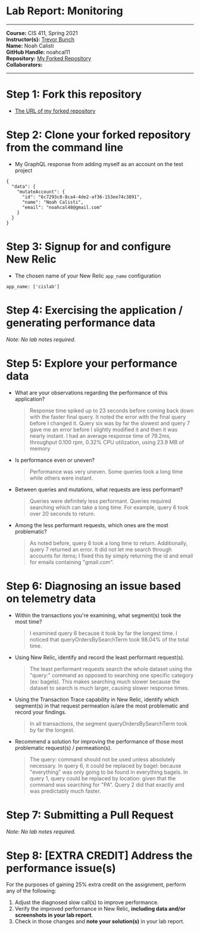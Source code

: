 # Lab Report: Monitoring
___
**Course:** CIS 411, Spring 2021  
**Instructor(s):** [Trevor Bunch](https://github.com/trevordbunch)  
**Name:** Noah Calisti  
**GitHub Handle:** noahcal11  
**Repository:** [My Forked Repository](https://github.com/noahcal11/cis411_lab5_Monitoring)  
**Collaborators:** 
___

# Step 1: Fork this repository
- [The URL of my forked repository](https://github.com/noahcal11/cis411_lab5_Monitoring)

# Step 2: Clone your forked repository from the command line
- My GraphQL response from adding myself as an account on the test project
```
{
  "data": {
    "mutateAccount": {
      "id": "6c7293c8-8ca4-4de2-af36-153ee74c3891",
      "name": "Noah Calisti",
      "email": "noahcal48@gmail.com"
    }
  }
}
```

# Step 3: Signup for and configure New Relic
- The chosen name of your New Relic ```app_name``` configuration
```
app_name: ['cislab']
```

# Step 4: Exercising the application / generating performance data

_Note: No lab notes required._

# Step 5: Explore your performance data
* What are your observations regarding the performance of this application? 
  > Response time spiked up to 23 seconds before coming back down with the faster final query. It noted the error with the final query before I changed it. Query six was by far the slowest and query 7 gave me an error before I slightly modified it and then it was nearly instant. I had an average response time of 79.2ms, throughput 0.100 rpm, 0.32% CPU utilization, using 23.9 MB of memory
* Is performance even or uneven? 
  > Performance was very uneven. Some queries took a long time while others were instant.
* Between queries and mutations, what requests are less performant? 
  > Queries were definitely less performant. Queries required searching which can take a long time. For example, query 6 took over 20 seconds to return.
* Among the less performant requests, which ones are the most problematic?
  > As noted before, query 6 took a long time to return. Additionally, query 7 returned an error. It did not let me search through accounts for items; I fixed this by simply returning the id and email for emails containing "gmail.com".

# Step 6: Diagnosing an issue based on telemetry data
* Within the transactions you're examining, what segment(s) took the most time?
  > I examined query 6 because it took by far the longest time. I noticed that queryOrdersBySearchTerm took 98.04% of the total time.
* Using New Relic, identify and record the least performant request(s).
  > The least performant requests search the whole dataset using the "query:" command as opposed to searching one specific category (ex: bagels). This makes searching much slower because the dataset to search is much larger, causing slower response times.
* Using the Transaction Trace capability in New Relic, identify which segment(s) in that request permeation is/are the most problematic and record your findings.
  > In all transactions, the segment queryOrdersBySearchTerm took by far the longest.
* Recommend a solution for improving the performance of those most problematic request(s) / permeation(s).
  > The query: command should not be used unless absolutely necessary. In query 6, it could be replaced by bagel: because "everything" was only going to be found in everything bagels. In query 1, query could be replaced by location: given that the command was searching for "PA". Query 2 did that exactly and was predictably much faster.

# Step 7: Submitting a Pull Request
_Note: No lab notes required._

# Step 8: [EXTRA CREDIT] Address the performance issue(s)
For the purposes of gaining 25% extra credit on the assignment, perform any of the following:
1. Adjust the diagnosed slow call(s) to improve performance. 
2. Verify the improved performance in New Relic, **including data and/or screenshots in your lab report**.
2. Check in those changes and **note your solution(s)** in your lab report.